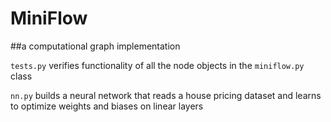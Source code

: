 # MiniFlow

##a computational graph implementation

`tests.py` verifies functionality of all the node objects in the `miniflow.py` class

`nn.py` builds a neural network that reads a house pricing dataset and learns to optimize weights and biases on linear layers 

